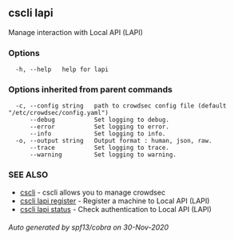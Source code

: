 ## cscli lapi

Manage interaction with Local API (LAPI)

### Options

```
  -h, --help   help for lapi
```

### Options inherited from parent commands

```
  -c, --config string   path to crowdsec config file (default "/etc/crowdsec/config.yaml")
      --debug           Set logging to debug.
      --error           Set logging to error.
      --info            Set logging to info.
  -o, --output string   Output format : human, json, raw.
      --trace           Set logging to trace.
      --warning         Set logging to warning.
```

### SEE ALSO

* [cscli](cscli.md)	 - cscli allows you to manage crowdsec
* [cscli lapi register](cscli_lapi_register.md)	 - Register a machine to Local API (LAPI)
* [cscli lapi status](cscli_lapi_status.md)	 - Check authentication to Local API (LAPI)

###### Auto generated by spf13/cobra on 30-Nov-2020
